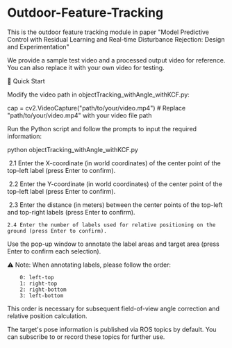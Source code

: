 # Outdoor-Feature-Tracking
This is the outdoor feature tracking module in paper "Model Predictive Control with Residual Learning and Real-time Disturbance Rejection: Design and Experimentation"

We provide a sample test video and a processed output video for reference. You can also replace it with your own video for testing.

🚀 Quick Start

Modify the video path in objectTracking_withAngle_withKCF.py:

cap = cv2.VideoCapture("path/to/your/video.mp4")  # Replace "path/to/your/video.mp4" with your video file path

Run the Python script and follow the prompts to input the required information:

python objectTracking_withAngle_withKCF.py

​​    2.1​​ Enter the X-coordinate (in world coordinates) of the center point of the top-left label (press Enter to confirm).

​    ​2.2​​ Enter the Y-coordinate (in world coordinates) of the center point of the top-left label (press Enter to confirm).

​    ​2.3​​ Enter the distance (in meters) between the center points of the top-left and top-right labels (press Enter to confirm).

    ​​2.4​​ Enter the number of labels used for relative positioning on the ground (press Enter to confirm).

Use the pop-up window to annotate the label areas and target area (press Enter to confirm each selection).

⚠️ ​​Note​​: When annotating labels, please follow the order:

        0: left-top
        1: right-top
        2: right-bottom
        3: left-bottom

This order is necessary for subsequent field-of-view angle correction and relative position calculation.

The target's pose information is published via ROS topics by default. You can subscribe to or record these topics for further use.
